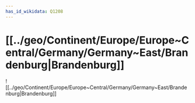 ```yaml
---
has_id_wikidata: Q1208
---
```


# [[../geo/Continent/Europe/Europe~Central/Germany/Germany~East/Brandenburg|Brandenburg]] 

![[../geo/Continent/Europe/Europe~Central/Germany/Germany~East/Brandenburg|Brandenburg]] 
